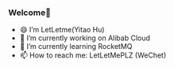### Welcome👋

<!--
**LetLetMe/LetLetme** is a ✨ _special_ ✨ repository because its `README.md` (this file) appears on your GitHub profile.

Here are some ideas to get you started:
-->

- 😄 I’m LetLetme(Yitao Hu)
- 🔭 I’m currently working on Alibab Cloud 
- 🌱 I’m currently learning RocketMQ
- 📫 How to reach me: LetLetMePLZ (WeChet)
